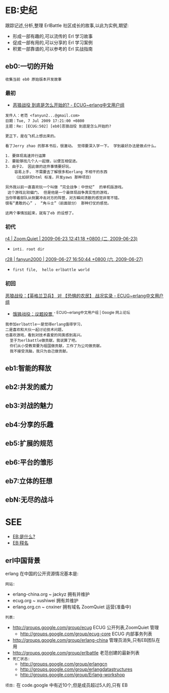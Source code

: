 

# EB:史纪 #
跟踪记述,分析,整理 ErlBattle 社区成长的故事,以此为实例,期望:
  * 形成一部有趣的,可以流传的 Erl 学习故事
  * 促成一部有用的,可以分享的 Erl 学习案例
  * 积累一部靠谱的,可以参考的 Erl 实战指南

## eb0:一切的开始 ##
`收集当前 eb0 原始版本开发故事`

### 最初 ###
  * [恶狼战役 到底是怎么开始的? - ECUG~erlang中文用户组](http://groups.google.com/group/ecug/browse_thread/thread/f132c35a21586429/62c2271d11f42344)
```
发件人：老范 <fanyun2...@gmail.com>
日期：Tue, 7 Jul 2009 17:21:00 +0800
主题：Re: [ECUG:502] [eb0]恶狼战役 到底是怎么开始的?

更正下，是在飞机上想出来的。

看了Jerry zhao 的那本书后，很激动。 觉得要深入学一下。 学到最好办法是做点什么。

1. 要体现高速并行运算
2. 要能够找几个人一起做，以便互相促进。
3. 由于2， 因此做的这件事情要好玩， 
    容易上手， 不需要去了解很多和erlang 不相干的东西
    （比如研究html 标准，开发yaws 那种项目）

另外我以前一直喜欢玩一个叫做 “完全战争：中世纪”  的单机版游戏。
 这个游戏比较偏门， 但是他是一个最体现战争真实性的游戏，
当你带着部队从侧翼冲击对方的阵营，对方瞬间溃散的感觉非常不错。
很有“勇敢的心” ， “角斗士”（前面部分） 那种打仗的感觉。

这两个事情加起来，就有了eb 的设想了。
```

### 初代 ###
[r4 | Zoom.Quiet | 2009-06-23 12:41:18 +0800 (二, 2009-06-23) ](http://code.google.com/p/erlbattle/source/detail?r=4)
  * `inti. root dir`


[r28 | fanyun2000 | 2009-06-27 16:50:44 +0800 (六, 2009-06-27) ](http://code.google.com/p/erlbattle/source/detail?r28)
  * `first file,  hello erlbattle world`


### 初回 ###
[恶狼战役：【英格兰卫兵】 对 【恐惧的农民】 战况实录 - ECUG~erlang中文用户组](http://groups.google.com/group/ecug/browse_thread/thread/2829f2f9a5c9e2bb)

  * [饿狼战役：议题投票 ](http://groups.google.com/group/ecug/browse_thread/thread/5a0ebaff3760cb13)<sup>- ECUG~erlang中文用户组 | Google 网上论坛</sup>
```
我参加erlbattle一是觉得erlang值得学习，
二是喜欢和大伙一起讨论技术问题，
也喜欢游戏，看到对技术喜爱的同类感到高兴。
  至于为erlbattle做贡献，我说算了吧。 
  你们从小受教育要为祖国做贡献，工作了为公司做贡献。 
  我不接受洗脑，我只为自己做贡献。 
```


## eb1:智能的释放 ##

## eb2:并发的威力 ##

## eb3:对战的魅力 ##

## eb4:分享的乐趣 ##

## eb5:扩展的规范 ##

## eb6:平台的雏形 ##

## eb7:立体的狂想 ##

## ebN:无尽的战斗 ##


# SEE #
  * [EB:是什么?](EbWhatItIs.md)
  * [EB:释名](EbBattle.md)

## erl中国背景 ##
erlang 在中国的公开资源情况基本是:

`网站:`
  * erlang-china.org ~ jackyz 拥有并维护
  * ecug.org  ~ xushiwei 拥有并维护
  * erlang.org.cn ~ cnxiner 拥有域名 ZoomQuiet 运营(准备中)

`列表:`
  * http://groups.google.com/group/ecug       ECUG 公开列表,ZoomQuiet 管理
    * http://groups.google.com/group/ecug-core  ECUG 内部事务列表
  * http://groups.google.com/group/erlang-china   管理员消失,只有EB团队在用
  * http://groups.google.com/group/erlbattle       老范创建的最新列表
  * `死亡状态:`
    * http://groups.google.com/group/erlangcn
    * http://groups.google.com/group/erlangdatastructures
    * http://groups.google.com/group/Erlang-workshop

`项目:`
在 code.google 中有近10个,但是成员超过5人的,只有 EB